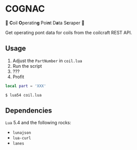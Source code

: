 # COGNAC

:tumbler_glass: **C**oil **O**peratin**g** Poi**n**t D**a**ta S**c**raper :tumbler_glass: 

Get operating pont data for coils from the coilcraft REST API.

## Usage

1. Adjust the `PartNumber` in `coil.lua`
1. Run the script
1. ???
1. Profit

```lua
local part = 'XXX'
```

```shell
$ lua54 coil.lua
```

## Dependencies

`Lua` 5.4 and the following rocks:

- `lunajson`
- `lua-curl`
- `lanes`
